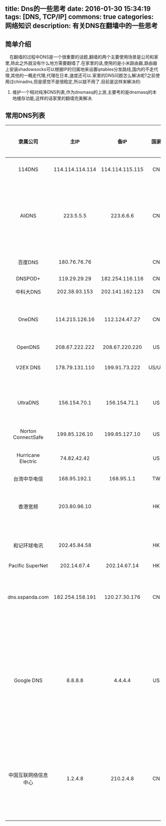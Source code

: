title: Dns的一些思考
date: 2016-01-30 15:34:19
tags: [DNS, TCP/IP]
commons: true
categories: 网络知识
description: 有关DNS在翻墙中的一些思考
---

## 简单介绍

&emsp;在翻墙的过程中DNS是一个很重要的话题,翻墙的两个主要使用场景是公司和家里,除此之外就没有什么地方需要翻墙了.在家里的话,使用的是小米路由器,路由器上安装shadowsocks可以根据IP的归属地来设置iptables分发路线,国内的不走代理,其他的一概走代理,代理在日本,速度还可以.家里的DNS问题怎么解决呢?之前使用过chinadns,但是感觉不是很稳定,所以就不用了.目前是这样来解决的:

1. 维护一个相对纯净DNS列表,作为dnsmasq的上游,主要考的是dnsmasq的本地缓存功能,这样的话家里的翻墙完美解决.




## 常用DNS列表

|    隶属公司    |    主IP    |    备IP    |    国家    |    推荐指数    |    备注    |
|:------------:|:----------:|:----------:|:---------:|:-------------:|:----------:|
| 114DNS   | 114.114.114.114 | 114.114.115.115 | CN | 5* | 强烈推荐,一般作为主DNS |
| AliDNS   | 223.5.5.5 | 223.6.6.6 | CN | 4* | 阿里出品,很牛逼,但是测试过好多次,都不如114的快,虽然只差几毫秒,没办法,太在乎了.|
| 百度DNS  | 180.76.76.76   |           |   CN    | 4*  | 没怎么用过,没有劫持就好 |
| DNSPOD+ | 119.29.29.29   | 182.254.116.116 | CN | 4* | 好用 |
| 中科大DNS | 202.38.93.153 | 202.141.162.123 | CN | 5* |据说无污染 |
| OneDNS | 114.215.126.16 | 112.124.47.27 | CN | 3* | 官方称小众DNS,没怎么用过,稳定性不敢保证|
| OpenDNS | 208.67.222.222 | 208.67.220.220 | US | 4* | 可以当备胎 |
| V2EX DNS | 178.79.131.110 | 199.91.73.222 | US/UK | 4* |无污染,但是在国外,有些慢|
| UltraDNS | 156.154.70.1 | 156.154.71.1 | US | 4* | 解析的挺准确,Google域名解析到日本,我挺喜欢|
| Norton ConnectSafe | 199.85.126.10 | 199.85.127.10 | US | 3* | 还好,主打安全 |
| Hurricane Electric | 74.82.42.42  |  | US |5* | 强裂推荐,服务器在国外,速度还挺快|
| 台湾中华电信 | 168.95.192.1 | 168.95.1.1 | TW | 4* | 稍微慢点 |
| 香港宽频 | 203.80.96.10 |  | HK | 3* |不是很稳定,但解析的谷歌为香港,这点比解析到美国快 |
| 和记环球电讯 | 202.45.84.58 |  | HK |  3* | 不是很稳定,谷歌居然解析到了台湾 |
| Pacific SuperNet | 202.14.67.4 | 202.14.67.14 | HK | 4* | 还可以 |
| dns.sspanda.com | 182.254.158.191 | 120.27.30.176 | CN | 4* | 站长非常有奉献精神,纯净DNS,个人搭建,稳定性有待检验 |
| Google DNS | 8.8.8.8 | 4.4.4.4 | US | 4* | 由于墙的存在和在国外等因素,国内使用不是很稳定,时间很长,但是经过测试,使用TCP解析的话没有污染,效果挺好,可以作为本地缓存的上游.|
| 中国互联网络信息中心 | 1.2.4.8 | 210.2.4.8 | CN | 4* | 解析国内域名还好,国外的跟前面介绍的没法比,而且是中国互联网信息中心出品,总感觉~~~,呵呵 |





